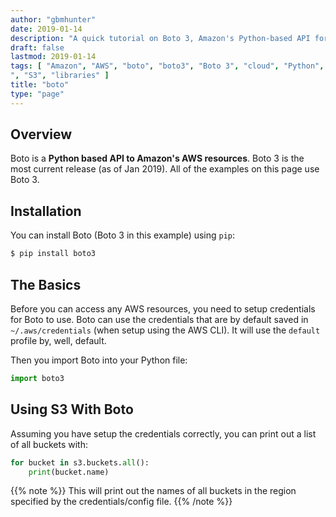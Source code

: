 ```yaml
---
author: "gbmhunter"
date: 2019-01-14
description: "A quick tutorial on Boto 3, Amazon's Python-based API for AWS."
draft: false
lastmod: 2019-01-14
tags: [ "Amazon", "AWS", "boto", "boto3", "Boto 3", "cloud", "Python", "API
", "S3", "libraries" ]
title: "boto"
type: "page"
---
```


## Overview

Boto is a **Python based API to Amazon's AWS resources**. Boto 3 is the most current release (as of Jan 2019). All of the examples on this page use Boto 3.

## Installation

You can install Boto (Boto 3 in this example) using `pip`:

```sh
$ pip install boto3
```

## The Basics

Before you can access any AWS resources, you need to setup credentials for Boto to use. Boto can use the credentials that are by default saved in `~/.aws/credentials` (when setup using the AWS CLI). It will use the `default` profile by, well, default.

Then you import Boto into your Python file:

```python
import boto3
```

## Using S3 With Boto

Assuming you have setup the credentials correctly, you can print out a list of all buckets with:

```python
for bucket in s3.buckets.all():
    print(bucket.name)
```

{{% note %}}
This will print out the names of all buckets in the region specified by the credentials/config file.
{{% /note %}}
